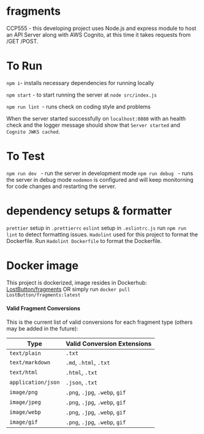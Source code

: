 # fragments

CCP555 - this developing project uses Node.js and express module to host an API Server along with AWS Cognito, at this time it takes requests from /GET /POST.

# To Run

`npm i`- installs necessary dependencies for running locally

`npm start` - to start running the server at `node src/index.js`

`npm run lint `- runs check on coding style and problems

When the server started successfully on `localhost:8080` with an health check and the logger message should show that `Server started` and `Cognito JWKS cached`.

# To Test

`npm run dev ` - run the server in development mode
`npm run debug ` - runs the server in debug mode
`nodemon` is configured and will keep monitorning for code changes and restarting the server.

# dependency setups & formatter

`prettier` setup in `.prettierrc`
`eslint` setup in `.eslintrc.js` run `npm run lint` to detect formatting issues.
`Hadolint` used for this project to format the Dockerfile.
Run `Hadolint Dockerfile` to format the Dockerfile.

# Docker image

This project is dockerized, image resides in Dockerhub: [LostButton/fragments](https://hub.docker.com/r/cdoscarphu/fragments/tags)
OR simply run
`docker pull LostButton/fragments:latest`

#### Valid Fragment Conversions

This is the current list of valid conversions for each fragment type (others may be added in the future):

| Type               | Valid Conversion Extensions    |
| ------------------ | ------------------------------ |
| `text/plain`       | `.txt`                         |
| `text/markdown`    | `.md`, `.html`, `.txt`         |
| `text/html`        | `.html`, `.txt`                |
| `application/json` | `.json`, `.txt`                |
| `image/png`        | `.png`, `.jpg`, `.webp`, `gif` |
| `image/jpeg`       | `.png`, `.jpg`, `.webp`, `gif` |
| `image/webp`       | `.png`, `.jpg`, `.webp`, `gif` |
| `image/gif`        | `.png`, `.jpg`, `.webp`, `gif` |

